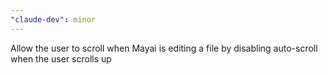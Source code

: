 ```yaml
---
"claude-dev": minor
---
```


Allow the user to scroll when Mayai is editing a file by disabling auto-scroll when the user scrolls up
